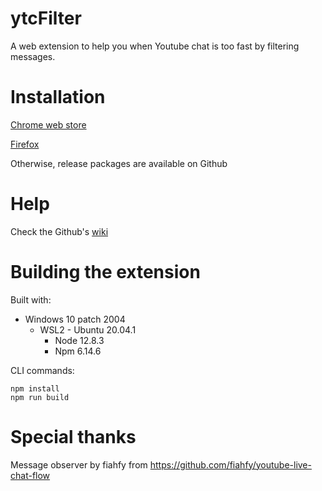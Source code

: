 # ytcFilter

A web extension to help you when Youtube chat is too fast by filtering messages.

# Installation

[Chrome web store](https://chrome.google.com/webstore/detail/ytcfilter/mnldnbhgfocmkehnlkeanlhfmopepnko)

[Firefox](https://addons.mozilla.org/en-US/firefox/addon/ytcfilter/)

Otherwise, release packages are available on Github

# Help

Check the Github's [wiki](https://github.com/RomainLK/ytc-filter/wiki)

# Building the extension

Built with:

- Windows 10 patch 2004
  - WSL2 - Ubuntu 20.04.1
    - Node 12.8.3
    - Npm 6.14.6

CLI commands:

```
npm install
npm run build
```

# Special thanks

Message observer by fiahfy from https://github.com/fiahfy/youtube-live-chat-flow
